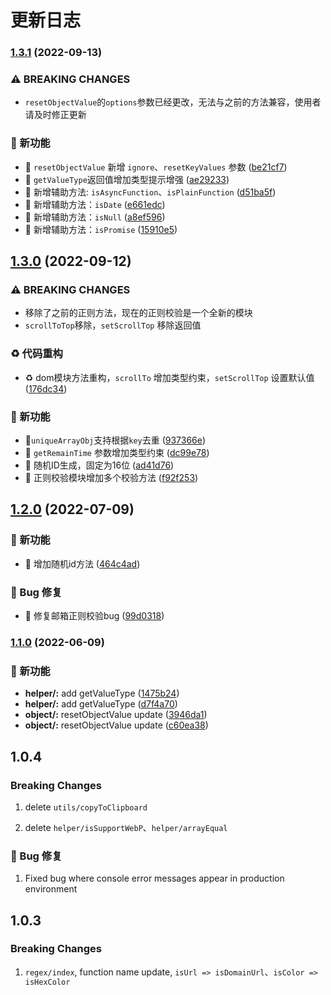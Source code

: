# 更新日志



### [1.3.1](https://github.com/zguiyang/quick-utils-js/compare/v1.3.0...v1.3.1) (2022-09-13)


### ⚠ BREAKING CHANGES

* `resetObjectValue`的`options`参数已经更改，无法与之前的方法兼容，使用者请及时修正更新

### 🎉 新功能

* 🎉  `resetObjectValue` 新增 `ignore`、`resetKeyValues` 参数 ([be21cf7](https://github.com/zguiyang/quick-utils-js/commit/be21cf70c1a27aa44f80c1f8940a07acff0b2515))
* 🎉 `getValueType`返回值增加类型提示增强 ([ae29233](https://github.com/zguiyang/quick-utils-js/commit/ae2923395ee142b340ea275d05aebf14a90eb188))
* 🎉 新增辅助方法: `isAsyncFunction`、`isPlainFunction` ([d51ba5f](https://github.com/zguiyang/quick-utils-js/commit/d51ba5f5c5b2484a997654bcc596bcdce96422b1))
* 🎉 新增辅助方法：`isDate` ([e661edc](https://github.com/zguiyang/quick-utils-js/commit/e661edcb79271a8436b2b3cab8ffb2dba65da6b2))
* 🎉 新增辅助方法：`isNull` ([a8ef596](https://github.com/zguiyang/quick-utils-js/commit/a8ef596b723d2a9d34dd86ded96067c7bf562303))
* 🎉 新增辅助方法：`isPromise` ([15910e5](https://github.com/zguiyang/quick-utils-js/commit/15910e5892f2b04415c85c122e7e8cde70c21486))

## [1.3.0](https://github.com/zguiyang/quick-utils-js/compare/v1.2.0...v1.3.0) (2022-09-12)


### ⚠ BREAKING CHANGES

* 移除了之前的正则方法，现在的正则校验是一个全新的模块
* `scrollToTop`移除，`setScrollTop` 移除返回值

### ♻️ 代码重构

* ♻️   dom模块方法重构，`scrollTo` 增加类型约束，`setScrollTop` 设置默认值 ([176dc34](https://github.com/zguiyang/quick-utils-js/commit/176dc340125b77e831df179c696b224baaf0cd40))


### 🎉 新功能

*  🎉`uniqueArrayObj`支持根据`key`去重 ([937366e](https://github.com/zguiyang/quick-utils-js/commit/937366ef083afbfea6e3f8be23ef8bd773fa2a2a))
* 🎉 `getRemainTime`  参数增加类型约束 ([dc99e78](https://github.com/zguiyang/quick-utils-js/commit/dc99e78761aa9bef961c74c3af8c996b6e7b5f57))
* 🎉 随机ID生成，固定为16位 ([ad41d76](https://github.com/zguiyang/quick-utils-js/commit/ad41d76551f770e456f7f31588e9380d2096aa87))
* 🎉 正则校验模块增加多个校验方法 ([f92f253](https://github.com/zguiyang/quick-utils-js/commit/f92f25350733b949d57e203c0f22a6320102482a))

## [1.2.0](https://github.com/zguiyang/quick-utils-js/compare/v1.1.0...v1.2.0) (2022-07-09)


### 🎉 新功能

*  🎉 增加随机id方法 ([464c4ad](https://github.com/zguiyang/quick-utils-js/commit/464c4adf6e824d8d14b6c4d2bd731793d354edf7))


### 🐛 Bug 修复

* 🐛  修复邮箱正则校验bug ([99d0318](https://github.com/zguiyang/quick-utils-js/commit/99d031899b1d280dae7906a26ca5d7f6baa495bb))

### [1.1.0](https://github.com/zguiyang/quick-utils-js/compare/v1.0.4...v1.1.0) (2022-06-09)


### 🎉 新功能

* **helper/:** add getValueType ([1475b24](https://github.com/zguiyang/quick-utils-js/commit/1475b247b63b320adc645791fcb4deab4d4901a3))
* **helper/:** add getValueType ([d7f4a70](https://github.com/zguiyang/quick-utils-js/commit/d7f4a70788240aad414f926dfe849b8f313ceaaf))
* **object/:** resetObjectValue update ([3946da1](https://github.com/zguiyang/quick-utils-js/commit/3946da10f1f654047ce3f3bcd88fe1b07e126c56))
* **object/:** resetObjectValue update ([c60ea38](https://github.com/zguiyang/quick-utils-js/commit/c60ea388211dbe47de876a3c433b26fcadb7b5cf))

## 1.0.4

### Breaking Changes

1. delete ``utils/copyToClipboard``

2. delete ``helper/isSupportWebP``、``helper/arrayEqual``

### 🐛 Bug 修复

1. Fixed bug where console error messages appear in production environment


## 1.0.3

### Breaking Changes

1. ``regex/index``, function name update, ``isUrl => isDomainUrl``、``isColor => isHexColor``